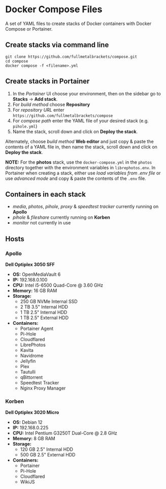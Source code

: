 # Docker Compose Files

A set of YAML files to create stacks of Docker containers with Docker Compose or Portainer.

## Create stacks via command line

```
git clone https://github.com/fullmetalbrackets/compose.git
cd compose
docker compose -f <filename>.yml
```

## Create stacks in Portainer

1. In the _Portainer_ UI choose your environment, then on the sidebar go to **Stacks** -> **Add stack**.
2. For _build method_ choose **Repository**
3. For _repository URL_ enter `https://github.com/fullmetalbrackets/compose`
4. For _compose path_ enter the YAML file of your desired stack (e.g. `pihole.yml`)
5. Name the stack, scroll down and click on **Deploy the stack**.

Alternately, choose _build method_ **Web editor** and just copy & paste the contents of a YAML file in, then name the stack, scroll down and click on **Deploy the stack**.

**NOTE:** For the **photos** stack, use the `docker-compose.yml` in the `photos` directory together with the environment variables in `librephotos.env`. In Portainer when creating a stack, either use _load variables from .env file_ or use _advanced mode_ and copy & paste the contents of the `.env` file.

## Containers in each stack

- _media_, _photos_, _pihole_, _proxy_ & _speedtest tracker_ currently running on **Apollo**
- _pihole_ & _fileshare_ currently running on **Korben**
- _monitor_ not currently in use

## Hosts

### Apollo

**Dell Optiplex 3050 SFF**

- **OS:** OpenMediaVault 6
- **IP:** 192.168.0.100
- **CPU:** Intel i5-6500 Quad-Core @ 3.60 GHz
- **Memory:** 16 GB RAM
- **Storage:**
  - 250 GB NVMe Internal SSD
  - 2 TB 3.5" Internal HDD
  - 1 TB 2.5" Internal HDD
  - 1 TB 2.5" External HDD
- **Containers:**
  - Portainer Agent
  - Pi-Hole
  - Cloudflared
  - LibrePhotos
  - Kavita
  - Navidrome
  - Jellyfin
  - Plex
  - Tautulli
  - qBittorrent
  - Speedtest Tracker
  - Nginx Proxy Manager

### Korben

**Dell Optiplex 3020 Micro**

- **OS:** Debian 12
- **IP:** 192.168.0.225
- **CPU:** Intel Pentium G3250T Dual-Core @ 2.8 GHz
- **Memory:** 8 GB RAM
- **Storage:**
  - 120 GB 2.5" Internal HDD
  - 500 GB 2.5" External HDD
- **Containers:**
  - Portainer
  - Pi-Hole
  - Cloudflared
  - WikiJS
